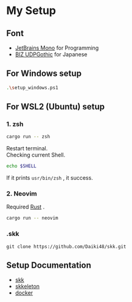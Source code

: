 # My Setup

## Font

- [JetBrains Mono](https://www.jetbrains.com/lp/mono/) for Programming
- [BIZ UDPGothic](https://fonts.google.com/specimen/BIZ+UDPGothic) for Japanese

## For Windows setup

```sh
.\setup_windows.ps1
```

## For WSL2 (Ubuntu) setup

### 1. zsh

```sh
cargo run -- zsh
```

Restart terminal.  
Checking current Shell.

```sh
echo $SHELL
```

If it prints `usr/bin/zsh` , it success.

### 2. Neovim

Required [Rust](https://www.rust-lang.org/) .

```sh
cargo run -- neovim
```

### .skk

```shell
git clone https://github.com/Daiki48/skk.git
```

## Setup Documentation

- [skk](https://github.com/Daiki48/dotfiles/blob/main/docs/setup-skk.md)
- [skkeleton](https://github.com/Daiki48/dotfiles/blob/main/docs/setup-skkeleton.md)
- [docker](https://github.com/Daiki48/dotfiles/blob/main/docs/setup-docker.md)
